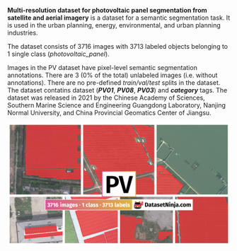 **Multi-resolution dataset for photovoltaic panel segmentation from satellite and aerial imagery** is a dataset for a semantic segmentation task. It is used in the urban planning, energy, environmental, and urban planning industries. 

The dataset consists of 3716 images with 3713 labeled objects belonging to 1 single class (*photovoltaic_panel*).

Images in the PV dataset have pixel-level semantic segmentation annotations. There are 3 (0% of the total) unlabeled images (i.e. without annotations). There are no pre-defined <i>train/val/test</i> splits in the dataset. The dataset contatins dataset (***PV01***, ***PV08***, ***PV03***) and ***category*** tags. The dataset was released in 2021 by the Chinese Academy of Sciences, Southern Marine Science and Engineering Guangdong Laboratory, Nanjing Normal University, and China Provincial Geomatics Center of Jiangsu.

<img src="https://github.com/dataset-ninja/pv/raw/main/visualizations/poster.png">
